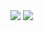 <img src="https://img.shields.io/static/v1?label=cocoui&message=100%&color=00FF00">
<img src="https://img.shields.io/static/v1?label=cococanvasui&message=5%&color=FF0000">

